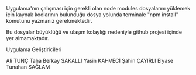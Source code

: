 Uygulama'nın çalışması için gerekli olan node modules dosyalarını yüklemek için kaynak kodlarının bulunduğu dosya yolunda terminale "npm install" komutunu yazmanız gerekmektedir.

Bu dosyalar büyüklüğü ve ulaşım kolaylığı nedeniyle github projesi içinde yer almamaktadır.

Uygulama Geliştiricileri

Ali TUNÇ
Taha Berkay SAKALLI
Yasin KAHVECİ
Şahin ÇAYIRLI
Elyase Tunahan SAĞLAM
